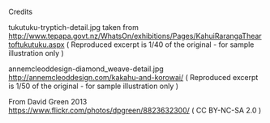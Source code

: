 Credits

tukutuku-tryptich-detail.jpg taken from
http://www.tepapa.govt.nz/WhatsOn/exhibitions/Pages/KahuiRarangaTheartoftukutuku.aspx
( Reproduced excerpt is 1/40 of the original - for sample illustration only )

annemcleoddesign-diamond_weave-detail.jpg
http://annemcleoddesign.com/kakahu-and-korowai/
( Reproduced excerpt is 1/50 of the original - for sample illustration only )

 From David Green 2013
https://www.flickr.com/photos/dpgreen/8823632300/
( CC BY-NC-SA 2.0 )
